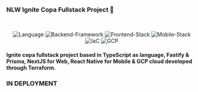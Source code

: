 ### NLW Ignite Copa Fullstack Project 👋
<br/>
<p align="center">

  <img alt="Language" src="https://img.shields.io/badge/IaC-Terraform-blue" />

  <img alt="Backend-Framework" src="https://img.shields.io/badge/Backend-Fastify-black" />

  <img alt="Frontend-Stack" src="https://img.shields.io/badge/Frontend-NextJS-black" />

  <img alt="Mobile-Stack" src="https://img.shields.io/badge/Mobile-React--Native-blue" />

  <img alt="IaC" src="https://img.shields.io/badge/IaC-Terraform-blue" />

  <img alt="GCP" src="https://img.shields.io/badge/Cloud-GCP-9cf" />

</p>

#### Ignite copa fullstack project based in TypeScript as language, Fastify & Prisma, NextJS for Web, React Native for Mobile & GCP cloud developed through Terraform.

### IN DEPLOYMENT
